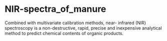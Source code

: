 # NIR-spectra_of_manure
Combined with multivariate calibration methods, near- infrared (NIR) spectroscopy is a non-destructive, rapid, precise and inexpensive analytical method to predict chemical contents of organic products.
